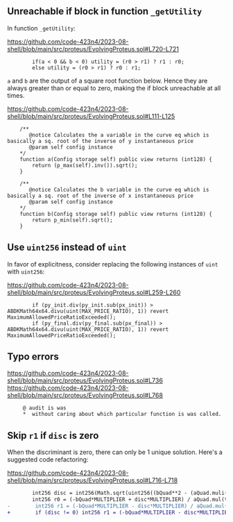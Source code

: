 ## Unreachable if block in function `_getUtility`
In function `_getUtility`: 

https://github.com/code-423n4/2023-08-shell/blob/main/src/proteus/EvolvingProteus.sol#L720-L721

```solidity
        if(a < 0 && b < 0) utility = (r0 > r1) ? r1 : r0;
        else utility = (r0 > r1) ? r0 : r1;
```
`a` and `b` are the output of a square root function below. Hence they are always greater than or equal to zero, making the if block unreachable at all times.

https://github.com/code-423n4/2023-08-shell/blob/main/src/proteus/EvolvingProteus.sol#L111-L125

```solidity
    /**
       @notice Calculates the a variable in the curve eq which is basically a sq. root of the inverse of y instantaneous price
       @param self config instance
    */
    function a(Config storage self) public view returns (int128) {
        return (p_max(self).inv()).sqrt();
    }

    /**
       @notice Calculates the b variable in the curve eq which is basically a sq. root of the inverse of x instantaneous price
       @param self config instance
    */
    function b(Config storage self) public view returns (int128) {
        return p_min(self).sqrt();
    }
```
## Use `uint256` instead of `uint`
In favor of explicitness, consider replacing the following instances of `uint` with `uint256`:

https://github.com/code-423n4/2023-08-shell/blob/main/src/proteus/EvolvingProteus.sol#L259-L260

```solidity
        if (py_init.div(py_init.sub(px_init)) > ABDKMath64x64.divu(uint(MAX_PRICE_RATIO), 1)) revert MaximumAllowedPriceRatioExceeded();
        if (py_final.div(py_final.sub(px_final)) > ABDKMath64x64.divu(uint(MAX_PRICE_RATIO), 1)) revert MaximumAllowedPriceRatioExceeded();
```
## Typo errors
https://github.com/code-423n4/2023-08-shell/blob/main/src/proteus/EvolvingProteus.sol#L736
https://github.com/code-423n4/2023-08-shell/blob/main/src/proteus/EvolvingProteus.sol#L768

```solidity
     @ audit is was
     *  without caring about which particular function is was called.
```
## Skip `r1` if `disc` is zero
When the discriminant is zero, there can only be 1 unique solution. Here's a suggested code refactoring:

https://github.com/code-423n4/2023-08-shell/blob/main/src/proteus/EvolvingProteus.sol#L716-L718

```diff
        int256 disc = int256(Math.sqrt(uint256((bQuad**2 - (aQuad.muli(cQuad)*4)))));
        int256 r0 = (-bQuad*MULTIPLIER + disc*MULTIPLIER) / aQuad.mul(two).muli(MULTIPLIER);
-        int256 r1 = (-bQuad*MULTIPLIER - disc*MULTIPLIER) / aQuad.mul(two).muli(MULTIPLIER);
+        if (disc != 0) int256 r1 = (-bQuad*MULTIPLIER - disc*MULTIPLIER) / aQuad.mul(two).muli(MULTIPLIER);
```

 